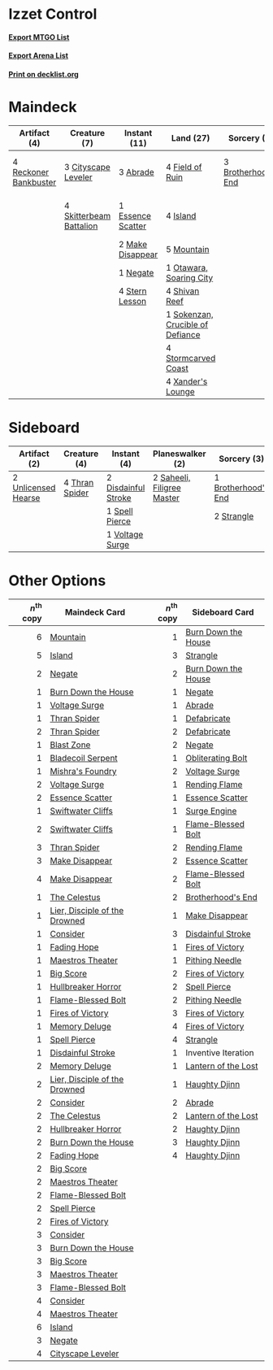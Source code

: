 # Izzet Control

#### [Export MTGO List](../collection/Izzet%20Control/Izzet%20Control.txt)
#### [Export Arena List](../collection/Izzet%20Control/Izzet%20Control_arena.txt)
#### [Print on decklist.org](http://decklist.org/?deckmain=3%09Abrade%0A3%09Brotherhood's%20End%0A3%09Cityscape%20Leveler%0A1%09Essence%20Scatter%0A4%09Fable%20of%20the%20Mirror-Breaker%0A4%09Field%20of%20Ruin%0A4%09Island%0A2%09Make%20Disappear%0A5%09Mountain%0A1%09Negate%0A1%09Otawara,%20Soaring%20City%0A4%09Reckoner%20Bankbuster%0A4%09Shivan%20Reef%0A4%09Skitterbeam%20Battalion%0A1%09Sokenzan,%20Crucible%20of%20Defiance%0A4%09Stern%20Lesson%0A4%09Stormcarved%20Coast%0A4%09The%20Mightstone%20and%20Weakstone%0A4%09Xander's%20Lounge&deckside=1%09Brotherhood's%20End%0A2%09Disdainful%20Stroke%0A2%09Saheeli,%20Filigree%20Master%0A1%09Spell%20Pierce%0A2%09Strangle%0A4%09Thran%20Spider%0A2%09Unlicensed%20Hearse%0A1%09Voltage%20Surge)
# Maindeck

|                                          Artifact (4)                                          |                                           Creature (7)                                           |                                        Instant (11)                                        |                                                 Land (27)                                                 |                                         Sorcery (3)                                          |         Unknown (8)          |
|------------------------------------------------------------------------------------------------|--------------------------------------------------------------------------------------------------|--------------------------------------------------------------------------------------------|-----------------------------------------------------------------------------------------------------------|----------------------------------------------------------------------------------------------|------------------------------|
|4 [Reckoner Bankbuster](http://gatherer.wizards.com/Pages/Card/Details.aspx?multiverseid=548568)|3 [Cityscape Leveler](http://gatherer.wizards.com/Pages/Card/Details.aspx?multiverseid=583814)    |3 [Abrade](http://gatherer.wizards.com/Pages/Card/Details.aspx?multiverseid=430772)         |4 [Field of Ruin](http://gatherer.wizards.com/Pages/Card/Details.aspx?multiverseid=435415)                 |3 [Brotherhood's End](http://gatherer.wizards.com/Pages/Card/Details.aspx?multiverseid=583713)|4 Fable of the Mirror-Breaker |
|                                                                                                |4 [Skitterbeam Battalion](http://gatherer.wizards.com/Pages/Card/Details.aspx?multiverseid=583749)|1 [Essence Scatter](http://gatherer.wizards.com/Pages/Card/Details.aspx?multiverseid=426754)|4 [Island](http://gatherer.wizards.com/Pages/Card/Details.aspx?multiverseid=439857)                        |                                                                                              |4 The Mightstone and Weakstone|
|                                                                                                |                                                                                                  |2 [Make Disappear](http://gatherer.wizards.com/Pages/Card/Details.aspx?multiverseid=555250) |5 [Mountain](http://gatherer.wizards.com/Pages/Card/Details.aspx?multiverseid=439859)                      |                                                                                              |                              |
|                                                                                                |                                                                                                  |1 [Negate](http://gatherer.wizards.com/Pages/Card/Details.aspx?multiverseid=423707)         |1 [Otawara, Soaring City](http://gatherer.wizards.com/Pages/Card/Details.aspx?multiverseid=548584)         |                                                                                              |                              |
|                                                                                                |                                                                                                  |4 [Stern Lesson](http://gatherer.wizards.com/Pages/Card/Details.aspx?multiverseid=583649)   |4 [Shivan Reef](http://gatherer.wizards.com/Pages/Card/Details.aspx?multiverseid=129731)                   |                                                                                              |                              |
|                                                                                                |                                                                                                  |                                                                                            |1 [Sokenzan, Crucible of Defiance](http://gatherer.wizards.com/Pages/Card/Details.aspx?multiverseid=548589)|                                                                                              |                              |
|                                                                                                |                                                                                                  |                                                                                            |4 [Stormcarved Coast](http://gatherer.wizards.com/Pages/Card/Details.aspx?multiverseid=541141)             |                                                                                              |                              |
|                                                                                                |                                                                                                  |                                                                                            |4 [Xander's Lounge](http://gatherer.wizards.com/Pages/Card/Details.aspx?multiverseid=555461)               |                                                                                              |                              |


# Sideboard

|                                         Artifact (2)                                         |                                      Creature (4)                                       |                                         Instant (4)                                          |                                          Planeswalker (2)                                           |                                         Sorcery (3)                                          |
|----------------------------------------------------------------------------------------------|-----------------------------------------------------------------------------------------|----------------------------------------------------------------------------------------------|-----------------------------------------------------------------------------------------------------|----------------------------------------------------------------------------------------------|
|2 [Unlicensed Hearse](http://gatherer.wizards.com/Pages/Card/Details.aspx?multiverseid=555447)|4 [Thran Spider](http://gatherer.wizards.com/Pages/Card/Details.aspx?multiverseid=583834)|2 [Disdainful Stroke](http://gatherer.wizards.com/Pages/Card/Details.aspx?multiverseid=420705)|2 [Saheeli, Filigree Master](http://gatherer.wizards.com/Pages/Card/Details.aspx?multiverseid=583801)|1 [Brotherhood's End](http://gatherer.wizards.com/Pages/Card/Details.aspx?multiverseid=583713)|
|                                                                                              |                                                                                         |1 [Spell Pierce](http://gatherer.wizards.com/Pages/Card/Details.aspx?multiverseid=425876)     |                                                                                                     |2 [Strangle](http://gatherer.wizards.com/Pages/Card/Details.aspx?multiverseid=555326)         |
|                                                                                              |                                                                                         |1 [Voltage Surge](http://gatherer.wizards.com/Pages/Card/Details.aspx?multiverseid=548476)    |                                                                                                     |                                                                                              |


# Other Options

|*n*<sup>th</sup> copy|                                             Maindeck Card                                              |*n*<sup>th</sup> copy|                                        Sideboard Card                                        |
|--------------------:|--------------------------------------------------------------------------------------------------------|--------------------:|----------------------------------------------------------------------------------------------|
|                    6|[Mountain](http://gatherer.wizards.com/Pages/Card/Details.aspx?multiverseid=439859)                     |                    1|[Burn Down the House](http://gatherer.wizards.com/Pages/Card/Details.aspx?multiverseid=534907)|
|                    5|[Island](http://gatherer.wizards.com/Pages/Card/Details.aspx?multiverseid=439857)                       |                    3|[Strangle](http://gatherer.wizards.com/Pages/Card/Details.aspx?multiverseid=555326)           |
|                    2|[Negate](http://gatherer.wizards.com/Pages/Card/Details.aspx?multiverseid=423707)                       |                    2|[Burn Down the House](http://gatherer.wizards.com/Pages/Card/Details.aspx?multiverseid=534907)|
|                    1|[Burn Down the House](http://gatherer.wizards.com/Pages/Card/Details.aspx?multiverseid=534907)          |                    1|[Negate](http://gatherer.wizards.com/Pages/Card/Details.aspx?multiverseid=423707)             |
|                    1|[Voltage Surge](http://gatherer.wizards.com/Pages/Card/Details.aspx?multiverseid=548476)                |                    1|[Abrade](http://gatherer.wizards.com/Pages/Card/Details.aspx?multiverseid=430772)             |
|                    1|[Thran Spider](http://gatherer.wizards.com/Pages/Card/Details.aspx?multiverseid=583834)                 |                    1|[Defabricate](http://gatherer.wizards.com/Pages/Card/Details.aspx?multiverseid=583630)        |
|                    2|[Thran Spider](http://gatherer.wizards.com/Pages/Card/Details.aspx?multiverseid=583834)                 |                    2|[Defabricate](http://gatherer.wizards.com/Pages/Card/Details.aspx?multiverseid=583630)        |
|                    1|[Blast Zone](http://gatherer.wizards.com/Pages/Card/Details.aspx?multiverseid=461171)                   |                    2|[Negate](http://gatherer.wizards.com/Pages/Card/Details.aspx?multiverseid=423707)             |
|                    1|[Bladecoil Serpent](http://gatherer.wizards.com/Pages/Card/Details.aspx?multiverseid=583810)            |                    1|[Obliterating Bolt](http://gatherer.wizards.com/Pages/Card/Details.aspx?multiverseid=583730)  |
|                    1|[Mishra's Foundry](http://gatherer.wizards.com/Pages/Card/Details.aspx?multiverseid=583844)             |                    2|[Voltage Surge](http://gatherer.wizards.com/Pages/Card/Details.aspx?multiverseid=548476)      |
|                    2|[Voltage Surge](http://gatherer.wizards.com/Pages/Card/Details.aspx?multiverseid=548476)                |                    1|[Rending Flame](http://gatherer.wizards.com/Pages/Card/Details.aspx?multiverseid=541033)      |
|                    2|[Essence Scatter](http://gatherer.wizards.com/Pages/Card/Details.aspx?multiverseid=426754)              |                    1|[Essence Scatter](http://gatherer.wizards.com/Pages/Card/Details.aspx?multiverseid=426754)    |
|                    1|[Swiftwater Cliffs](http://gatherer.wizards.com/Pages/Card/Details.aspx?multiverseid=405407)            |                    1|[Surge Engine](http://gatherer.wizards.com/Pages/Card/Details.aspx?multiverseid=583666)       |
|                    2|[Swiftwater Cliffs](http://gatherer.wizards.com/Pages/Card/Details.aspx?multiverseid=405407)            |                    1|[Flame-Blessed Bolt](http://gatherer.wizards.com/Pages/Card/Details.aspx?multiverseid=541014) |
|                    3|[Thran Spider](http://gatherer.wizards.com/Pages/Card/Details.aspx?multiverseid=583834)                 |                    2|[Rending Flame](http://gatherer.wizards.com/Pages/Card/Details.aspx?multiverseid=541033)      |
|                    3|[Make Disappear](http://gatherer.wizards.com/Pages/Card/Details.aspx?multiverseid=555250)               |                    2|[Essence Scatter](http://gatherer.wizards.com/Pages/Card/Details.aspx?multiverseid=426754)    |
|                    4|[Make Disappear](http://gatherer.wizards.com/Pages/Card/Details.aspx?multiverseid=555250)               |                    2|[Flame-Blessed Bolt](http://gatherer.wizards.com/Pages/Card/Details.aspx?multiverseid=541014) |
|                    1|[The Celestus](http://gatherer.wizards.com/Pages/Card/Details.aspx?multiverseid=535049)                 |                    2|[Brotherhood's End](http://gatherer.wizards.com/Pages/Card/Details.aspx?multiverseid=583713)  |
|                    1|[Lier, Disciple of the Drowned](http://gatherer.wizards.com/Pages/Card/Details.aspx?multiverseid=534821)|                    1|[Make Disappear](http://gatherer.wizards.com/Pages/Card/Details.aspx?multiverseid=555250)     |
|                    1|[Consider](http://gatherer.wizards.com/Pages/Card/Details.aspx?multiverseid=534803)                     |                    3|[Disdainful Stroke](http://gatherer.wizards.com/Pages/Card/Details.aspx?multiverseid=420705)  |
|                    1|[Fading Hope](http://gatherer.wizards.com/Pages/Card/Details.aspx?multiverseid=534812)                  |                    1|[Fires of Victory](http://gatherer.wizards.com/Pages/Card/Details.aspx?multiverseid=574603)   |
|                    1|[Maestros Theater](http://gatherer.wizards.com/Pages/Card/Details.aspx?multiverseid=555452)             |                    1|[Pithing Needle](http://gatherer.wizards.com/Pages/Card/Details.aspx?multiverseid=129526)     |
|                    1|[Big Score](http://gatherer.wizards.com/Pages/Card/Details.aspx?multiverseid=555303)                    |                    2|[Fires of Victory](http://gatherer.wizards.com/Pages/Card/Details.aspx?multiverseid=574603)   |
|                    1|[Hullbreaker Horror](http://gatherer.wizards.com/Pages/Card/Details.aspx?multiverseid=540902)           |                    2|[Spell Pierce](http://gatherer.wizards.com/Pages/Card/Details.aspx?multiverseid=425876)       |
|                    1|[Flame-Blessed Bolt](http://gatherer.wizards.com/Pages/Card/Details.aspx?multiverseid=541014)           |                    2|[Pithing Needle](http://gatherer.wizards.com/Pages/Card/Details.aspx?multiverseid=129526)     |
|                    1|[Fires of Victory](http://gatherer.wizards.com/Pages/Card/Details.aspx?multiverseid=574603)             |                    3|[Fires of Victory](http://gatherer.wizards.com/Pages/Card/Details.aspx?multiverseid=574603)   |
|                    1|[Memory Deluge](http://gatherer.wizards.com/Pages/Card/Details.aspx?multiverseid=534825)                |                    4|[Fires of Victory](http://gatherer.wizards.com/Pages/Card/Details.aspx?multiverseid=574603)   |
|                    1|[Spell Pierce](http://gatherer.wizards.com/Pages/Card/Details.aspx?multiverseid=425876)                 |                    4|[Strangle](http://gatherer.wizards.com/Pages/Card/Details.aspx?multiverseid=555326)           |
|                    1|[Disdainful Stroke](http://gatherer.wizards.com/Pages/Card/Details.aspx?multiverseid=420705)            |                    1|Inventive Iteration                                                                           |
|                    2|[Memory Deluge](http://gatherer.wizards.com/Pages/Card/Details.aspx?multiverseid=534825)                |                    1|[Lantern of the Lost](http://gatherer.wizards.com/Pages/Card/Details.aspx?multiverseid=541135)|
|                    2|[Lier, Disciple of the Drowned](http://gatherer.wizards.com/Pages/Card/Details.aspx?multiverseid=534821)|                    1|[Haughty Djinn](http://gatherer.wizards.com/Pages/Card/Details.aspx?multiverseid=574532)      |
|                    2|[Consider](http://gatherer.wizards.com/Pages/Card/Details.aspx?multiverseid=534803)                     |                    2|[Abrade](http://gatherer.wizards.com/Pages/Card/Details.aspx?multiverseid=430772)             |
|                    2|[The Celestus](http://gatherer.wizards.com/Pages/Card/Details.aspx?multiverseid=535049)                 |                    2|[Lantern of the Lost](http://gatherer.wizards.com/Pages/Card/Details.aspx?multiverseid=541135)|
|                    2|[Hullbreaker Horror](http://gatherer.wizards.com/Pages/Card/Details.aspx?multiverseid=540902)           |                    2|[Haughty Djinn](http://gatherer.wizards.com/Pages/Card/Details.aspx?multiverseid=574532)      |
|                    2|[Burn Down the House](http://gatherer.wizards.com/Pages/Card/Details.aspx?multiverseid=534907)          |                    3|[Haughty Djinn](http://gatherer.wizards.com/Pages/Card/Details.aspx?multiverseid=574532)      |
|                    2|[Fading Hope](http://gatherer.wizards.com/Pages/Card/Details.aspx?multiverseid=534812)                  |                    4|[Haughty Djinn](http://gatherer.wizards.com/Pages/Card/Details.aspx?multiverseid=574532)      |
|                    2|[Big Score](http://gatherer.wizards.com/Pages/Card/Details.aspx?multiverseid=555303)                    |                     |                                                                                              |
|                    2|[Maestros Theater](http://gatherer.wizards.com/Pages/Card/Details.aspx?multiverseid=555452)             |                     |                                                                                              |
|                    2|[Flame-Blessed Bolt](http://gatherer.wizards.com/Pages/Card/Details.aspx?multiverseid=541014)           |                     |                                                                                              |
|                    2|[Spell Pierce](http://gatherer.wizards.com/Pages/Card/Details.aspx?multiverseid=425876)                 |                     |                                                                                              |
|                    2|[Fires of Victory](http://gatherer.wizards.com/Pages/Card/Details.aspx?multiverseid=574603)             |                     |                                                                                              |
|                    3|[Consider](http://gatherer.wizards.com/Pages/Card/Details.aspx?multiverseid=534803)                     |                     |                                                                                              |
|                    3|[Burn Down the House](http://gatherer.wizards.com/Pages/Card/Details.aspx?multiverseid=534907)          |                     |                                                                                              |
|                    3|[Big Score](http://gatherer.wizards.com/Pages/Card/Details.aspx?multiverseid=555303)                    |                     |                                                                                              |
|                    3|[Maestros Theater](http://gatherer.wizards.com/Pages/Card/Details.aspx?multiverseid=555452)             |                     |                                                                                              |
|                    3|[Flame-Blessed Bolt](http://gatherer.wizards.com/Pages/Card/Details.aspx?multiverseid=541014)           |                     |                                                                                              |
|                    4|[Consider](http://gatherer.wizards.com/Pages/Card/Details.aspx?multiverseid=534803)                     |                     |                                                                                              |
|                    4|[Maestros Theater](http://gatherer.wizards.com/Pages/Card/Details.aspx?multiverseid=555452)             |                     |                                                                                              |
|                    6|[Island](http://gatherer.wizards.com/Pages/Card/Details.aspx?multiverseid=439857)                       |                     |                                                                                              |
|                    3|[Negate](http://gatherer.wizards.com/Pages/Card/Details.aspx?multiverseid=423707)                       |                     |                                                                                              |
|                    4|[Cityscape Leveler](http://gatherer.wizards.com/Pages/Card/Details.aspx?multiverseid=583814)            |                     |                                                                                              |

